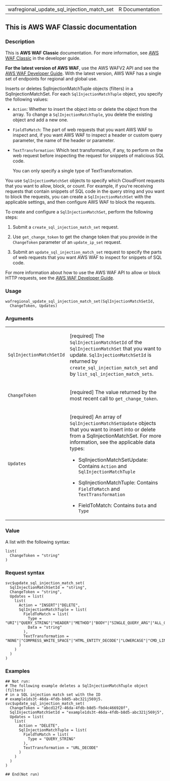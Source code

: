<table style="width: 100%;">
<tbody>
<tr class="odd">
<td>wafregional_update_sql_injection_match_set</td>
<td style="text-align: right;">R Documentation</td>
</tr>
</tbody>
</table>

## This is AWS WAF Classic documentation

### Description

This is **AWS WAF Classic** documentation. For more information, see
[AWS WAF
Classic](https://docs.aws.amazon.com/waf/latest/developerguide/classic-waf-chapter.html)
in the developer guide.

**For the latest version of AWS WAF**, use the AWS WAFV2 API and see the
[AWS WAF Developer
Guide](https://docs.aws.amazon.com/waf/latest/developerguide/waf-chapter.html).
With the latest version, AWS WAF has a single set of endpoints for
regional and global use.

Inserts or deletes SqlInjectionMatchTuple objects (filters) in a
SqlInjectionMatchSet. For each `SqlInjectionMatchTuple` object, you
specify the following values:

-   `Action`: Whether to insert the object into or delete the object
    from the array. To change a `SqlInjectionMatchTuple`, you delete the
    existing object and add a new one.

-   `FieldToMatch`: The part of web requests that you want AWS WAF to
    inspect and, if you want AWS WAF to inspect a header or custom query
    parameter, the name of the header or parameter.

-   `TextTransformation`: Which text transformation, if any, to perform
    on the web request before inspecting the request for snippets of
    malicious SQL code.

    You can only specify a single type of TextTransformation.

You use `SqlInjectionMatchSet` objects to specify which CloudFront
requests that you want to allow, block, or count. For example, if you're
receiving requests that contain snippets of SQL code in the query string
and you want to block the requests, you can create a
`SqlInjectionMatchSet` with the applicable settings, and then configure
AWS WAF to block the requests.

To create and configure a `SqlInjectionMatchSet`, perform the following
steps:

1.  Submit a `create_sql_injection_match_set` request.

2.  Use `get_change_token` to get the change token that you provide in
    the `ChangeToken` parameter of an `update_ip_set` request.

3.  Submit an `update_sql_injection_match_set` request to specify the
    parts of web requests that you want AWS WAF to inspect for snippets
    of SQL code.

For more information about how to use the AWS WAF API to allow or block
HTTP requests, see the [AWS WAF Developer
Guide](https://docs.aws.amazon.com/waf/latest/developerguide/).

### Usage

    wafregional_update_sql_injection_match_set(SqlInjectionMatchSetId,
      ChangeToken, Updates)

### Arguments

<table>
<colgroup>
<col style="width: 35%" />
<col style="width: 65%" />
</colgroup>
<tbody>
<tr class="odd">
<td><code
id="wafregional_update_sql_injection_match_set_:_SqlInjectionMatchSetId">SqlInjectionMatchSetId</code></td>
<td><p>[required] The <code>SqlInjectionMatchSetId</code> of the
<code>SqlInjectionMatchSet</code> that you want to update.
<code>SqlInjectionMatchSetId</code> is returned by
<code>create_sql_injection_match_set</code> and by
<code>list_sql_injection_match_sets</code>.</p></td>
</tr>
<tr class="even">
<td><code
id="wafregional_update_sql_injection_match_set_:_ChangeToken">ChangeToken</code></td>
<td><p>[required] The value returned by the most recent call to
<code>get_change_token</code>.</p></td>
</tr>
<tr class="odd">
<td><code
id="wafregional_update_sql_injection_match_set_:_Updates">Updates</code></td>
<td><p>[required] An array of <code>SqlInjectionMatchSetUpdate</code>
objects that you want to insert into or delete from a
SqlInjectionMatchSet. For more information, see the applicable data
types:</p>
<ul>
<li><p>SqlInjectionMatchSetUpdate: Contains <code>Action</code> and
<code>SqlInjectionMatchTuple</code></p></li>
<li><p>SqlInjectionMatchTuple: Contains <code>FieldToMatch</code> and
<code>TextTransformation</code></p></li>
<li><p>FieldToMatch: Contains <code>Data</code> and
<code>Type</code></p></li>
</ul></td>
</tr>
</tbody>
</table>

### Value

A list with the following syntax:

    list(
      ChangeToken = "string"
    )

### Request syntax

    svc$update_sql_injection_match_set(
      SqlInjectionMatchSetId = "string",
      ChangeToken = "string",
      Updates = list(
        list(
          Action = "INSERT"|"DELETE",
          SqlInjectionMatchTuple = list(
            FieldToMatch = list(
              Type = "URI"|"QUERY_STRING"|"HEADER"|"METHOD"|"BODY"|"SINGLE_QUERY_ARG"|"ALL_QUERY_ARGS",
              Data = "string"
            ),
            TextTransformation = "NONE"|"COMPRESS_WHITE_SPACE"|"HTML_ENTITY_DECODE"|"LOWERCASE"|"CMD_LINE"|"URL_DECODE"
          )
        )
      )
    )

### Examples

    ## Not run: 
    # The following example deletes a SqlInjectionMatchTuple object (filters)
    # in a SQL injection match set with the ID
    # example1ds3t-46da-4fdb-b8d5-abc321j569j5.
    svc$update_sql_injection_match_set(
      ChangeToken = "abcd12f2-46da-4fdb-b8d5-fbd4c466928f",
      SqlInjectionMatchSetId = "example1ds3t-46da-4fdb-b8d5-abc321j569j5",
      Updates = list(
        list(
          Action = "DELETE",
          SqlInjectionMatchTuple = list(
            FieldToMatch = list(
              Type = "QUERY_STRING"
            ),
            TextTransformation = "URL_DECODE"
          )
        )
      )
    )

    ## End(Not run)
